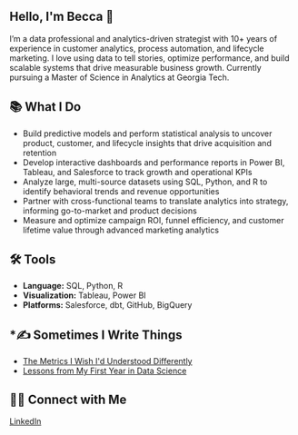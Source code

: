 ## Hello, I'm Becca 👋

I’m a data professional and analytics-driven strategist with 10+ years of experience in customer analytics, process automation, and lifecycle marketing. I love using data to tell stories, optimize performance, and build scalable systems that drive measurable business growth. Currently pursuing a Master of Science in Analytics at Georgia Tech.

## 📚 **What I Do**
- Build predictive models and perform statistical analysis to uncover product, customer, and lifecycle insights that drive acquisition and retention
- Develop interactive dashboards and performance reports in Power BI, Tableau, and Salesforce to track growth and operational KPIs
- Analyze large, multi-source datasets using SQL, Python, and R to identify behavioral trends and revenue opportunities
- Partner with cross-functional teams to translate analytics into strategy, informing go-to-market and product decisions
- Measure and optimize campaign ROI, funnel efficiency, and customer lifetime value through advanced marketing analytics

## 🛠️ **Tools**
- **Language:** SQL, Python, R  
- **Visualization:** Tableau, Power BI
- **Platforms:** Salesforce, dbt, GitHub, BigQuery

## *✍️ **Sometimes I Write Things**
- [The Metrics I Wish I'd Understood Differently](https://www.linkedin.com/pulse/marketing-metrics-i-wish-id-understood-differently-rebecca-levitt-ftwde/)
- [Lessons from My First Year in Data Science](https://www.linkedin.com/pulse/trading-comfort-growth-lessons-from-my-first-year-data-rebecca-levitt-tsdgc/)

## 👋🏻 **Connect with Me**
[LinkedIn](https://www.linkedin.com/in/beccalevitt/)
